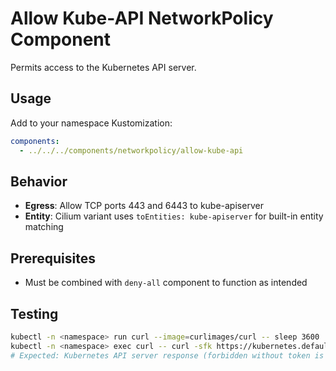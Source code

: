 # Allow Kube-API NetworkPolicy Component

Permits access to the Kubernetes API server.

## Usage

Add to your namespace Kustomization:

```yaml
components:
  - ../../../components/networkpolicy/allow-kube-api
```

## Behavior

- **Egress**: Allow TCP ports 443 and 6443 to kube-apiserver
- **Entity**: Cilium variant uses `toEntities: kube-apiserver` for built-in entity matching

## Prerequisites

- Must be combined with `deny-all` component to function as intended

## Testing

```bash
kubectl -n <namespace> run curl --image=curlimages/curl -- sleep 3600
kubectl -n <namespace> exec curl -- curl -sfk https://kubernetes.default.svc
# Expected: Kubernetes API server response (forbidden without token is OK)
```
